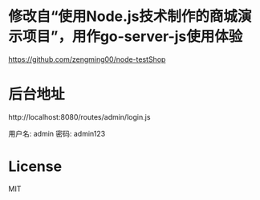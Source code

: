 # 修改自“使用Node.js技术制作的商城演示项目”，用作go-server-js使用体验

https://github.com/zengming00/node-testShop

# 后台地址

http://localhost:8080/routes/admin/login.js

用户名: admin 密码: admin123

# License
MIT
